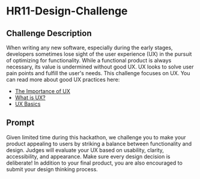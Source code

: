 # HR11-Design-Challenge

## Challenge Description
When writing any new software, especially during the early stages, developers sometimes lose sight of the user experience (UX) in the pursuit of optimizing for functionality. While a functional product is always necessary, its value is undermined without good UX. UX looks to solve user pain points and fulfill the user's needs. This challenge focuses on UX.
You can read more about good UX practices here:
- [The Importance of UX](https://www.rocket55.com/lab-note/the-importance-of-user-experience/)
- [What is UX?](https://www.usertesting.com/blog/what-is-ux-design-15-user-experience-experts-weigh-in)
- [UX Basics](https://www.usability.gov/what-and-why/user-experience.html)

## Prompt
Given limited time during this hackathon, we challenge you to make your product appealing to users by striking a balance between functionality and design. Judges will evaluate your UX based on usability, clarity, accessibility, and appearance. Make sure every design decision is deliberate! In addition to your final product, you are also encouraged to submit your design thinking process.
